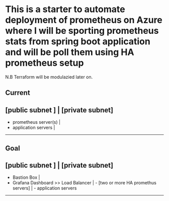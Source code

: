 # This is a starter to automate deployment of prometheus on Azure where I will be sporting prometheus stats from spring boot application and will be poll them using HA prometheus setup

N.B
Terraform will be modulazied later on.


Current 
---------------------------------------------------------
[public subnet ]                      | [private subnet]
---------------------------------------------------------
- prometheus server(s)                |
- application servers                 |
---------------------------------------------------------


Goal 
----------------------------------------------------------
[public subnet ]                      | [private subnet]
----------------------------------------------------------
- Bastion Box                         |  
- Grafana Dashboard >> Load Balancer  | - [two or more HA promethus servers]
                                      | - application servers
----------------------------------------------------------

